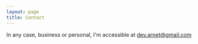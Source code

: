 ```yaml
---
layout: page
title: Contact
---
```



In any case, business or personal, I'm accessible at <a href="mailto:dev.arnet@gmail.com">dev.arnet@gmail.com</a>
